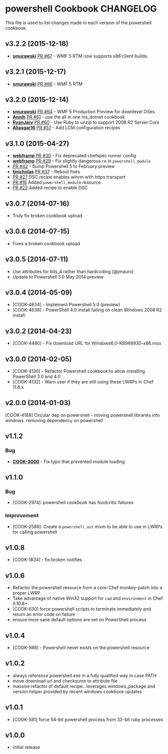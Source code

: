 powershell Cookbook CHANGELOG
=============================
This file is used to list changes made in each version of the powershell cookbook.

v3.2.2 (2015-12-18)
-------------------
- [**smurawski**](https://github.com/smurawski)
  [PR #67](https://github.com/chef-cookbooks/powershell/pull/67) - WMF 5 RTM now supports x86 client builds.

v3.2.1 (2015-12-17)
-------------------
- [**smurawski**](https://github.com/smurawski)
  [PR #66](https://github.com/chef-cookbooks/powershell/pull/66) - WMF 5 RTM

v3.2.0 (2015-12-14)
-------------------
- [**smurawski**](https://github.com/smurawski) 
  [PR #64](https://github.com/chef-cookbooks/powershell/pull/64) - WMF 5 Production Preview for downlevel OSes
- [**Annih**](https://github.com/Annih)
  [PR #61](http://github.com/chef-cookbooks/powershell/pull/61) - use the all in one ms_dotnet cookbook
- [**RyanJarv**](https://github.com/RyanJarv)
  [PR #60](http://github.com/chef-cookbooks/powershell/pull/60) - Use Ruby to unzip to support 2008 R2 Server Core
- [**Aliasgar16**](https://Aliasgar16)
  [PR #57](http://github.com/chef-cookbooks/powershell/pull/57) - Add LCM configuration recipes

v3.1.0 (2015-04-27)
-------------------
- [**webframp**](https://github.com/webframp)
  [PR #30](https://github.com/chef-cookbooks/powershell/pull/30) - Fix deprecated chefspec runner config
- [**webframp**](https://github.com/webframp) [PR #29](https://github.com/chef-cookbooks/powershell/pull/29) - Fix slightly dangerous `rm` in `powershell_module`
- [PR #42](https://github.com/chef-cookbooks/powershell/pull/42) - Bump Powershell 5 to February preview
- [**tjnicholas**](https://github.com/tjnicholas) [PR #37](https://github.com/chef-cookbooks/powershell/pull/37) - Reboot fixes
- [PR #27](https://github.com/chef-cookbooks/powershell/pull/27) DSC recipe enables winrm with https transport
- [PR #16](https://github.com/chef-cookbooks/powershell/pull/16) Added `powershell_module` resource
- [PR #22](https://github.com/chef-cookbooks/powershell/pull/22) Added recipe to enable DSC

v3.0.7 (2014-07-16)
-------------------
- Truly fix broken cookbook upload

v3.0.6 (2014-07-15)
-------------------
- Fixes a broken cookbook upload

v3.0.5 (2014-07-11)
-------------------
- Use attributes for bits_4 rather than hardcoding (@jmauro)
- Update to Powershell 5.0 May 2014 preview

v3.0.4 (2014-05-09)
-------------------
- [COOK-4634] - Implement Powershell 5.0 (preview)
- [COOK-4638] - PowerShell 4.0 install failing on clean Windows 2008 R2 install.

v3.0.2 (2014-04-23)
-------------------
- [COOK-4480] - Fix download URL for Windows6.0-KB968930-x86.msu

v3.0.0 (2014-02-05)
-------------------
* [COOK-4130] - Refactor Powershell cookbook to allow installing PowerShell 3.0 and 4.0
* [COOK-4132] - Warn user if they are still using these LWRPs in Chef 11.6.x

v2.0.0 (2014-01-03)
-------------------
[COOK-4168] Circular dep on powershell - moving powershell libraries into windows. removing dependency on powershell

v1.1.2
------
### Bug
- **[COOK-3000](https://tickets.chef.io/browse/COOK-3000)** - Fix typo that prevented module loading

v1.1.0
------
### Bug
- [COOK-2974]: powershell cookbook has foodcritic failures

### Improvement
- [COOK-2586]: Create a `powershell_out` mixin to be able to use in LWRPs for calling powershell

v1.0.8
------
- [COOK-1834] - fix broken notifies

v1.0.6
------
- Refactor the powershell resource from a core-Chef monkey-patch into a proper LWRP.
- Take advantage of native Win32 support for `cwd` and `environment` in Chef 0.10.8+.
- [COOK-630] force powershell scripts to terminate immediately and return an error code on failure
- ensure more sane default options are set on PowerShell process

v1.0.4
------
- [COOK-988] - Powershell never exists on the powershell resource

v1.0.2
------
- always reference powershell.exe in a fully qualified way in case PATH
- move download url and checksums to attribute file
- massive refactor of default recipe...leverages windows_package and version helper provided by recent windows cookbook updates

v1.0.1
------
- [COOK-581] force 64-bit powershell process from 32-bit ruby processes

v1.0.0
------
- initial release
